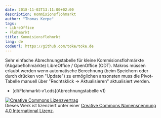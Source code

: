 ```yaml
---
date: 2018-11-02T13:11:00+02:00
description: Kommisionsflohmarkt
author: "Thomas Kerpe"
tags:
- LibreOffice
- Flohmarkt
title: Kommisionsflohmrkt
lang: de
codeUrl: https://github.com/toke/toke.de
---
```


Sehr einfache Abrechnungstabelle für kleine Kommisionsflohmärkte (Abgabeflohmärkte) LibreOffice / OpenOffice (ODT).
Makros müssen erlaubt werden wenn automatische Berechnung (beim Speichern oder durch drücken von "Update") zu ermöglichen
ansonsten muss die Pivot-Tabelle manuell über "Rechtsklick -&gt; Aktualisieren" aktualisiert werden.

* [dl/Flohmarkt-v1.ods](Abrechnungstabelle v1)

 <a rel="license" href="http://creativecommons.org/licenses/by/4.0/"><img alt="Creative Commons Lizenzvertrag" style="border-width:0" src="https://i.creativecommons.org/l/by/4.0/88x31.png" /></a><br />Dieses Werk ist lizenziert unter einer <a rel="license" href="http://creativecommons.org/licenses/by/4.0/">Creative Commons Namensnennung 4.0 International Lizenz</a>.